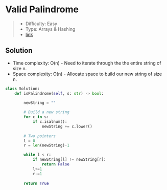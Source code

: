 # Valid Palindrome

> - Difficulty: Easy
> - Type: Arrays & Hashing
> - [link](https://leetcode.com/problems/valid-palindrome/)

## Solution
- Time complexity: O(n) - Need to iterate through the the entire string of size n.
- Space complexity: O(n) - Allocate space to build our new string of size n.

```python
class Solution:
    def isPalindrome(self, s: str) -> bool:
        
        newString = ""

        # Build a new string
        for c in s:
            if c.isalnum():
                newString += c.lower()
        
        # Two pointers
        l = 0
        r = len(newString)-1

        while l < r:
            if newString[l] != newString[r]:
                return False
            l+=1
            r-=1
        
        return True
```